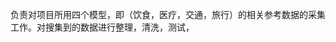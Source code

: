 负责对项目所用四个模型，即（饮食，医疗，交通，旅行）的相关参考数据的采集工作。对搜集到的数据进行整理，清洗，测试，
<!--stackedit_data:
eyJoaXN0b3J5IjpbLTExNTM2NzMwMjcsMTE5MjY4ODY4OSwtMT
Y1NzUyMDI4NywxMTk5MTYzMDg5LDQ4NjA0ODIyMywyMDIyNjQ3
OTQyLC00Mzc5OTA4NjEsMTAxMjUwNjc3OSwtMjY5ODAyNjQ0XX
0=
-->
